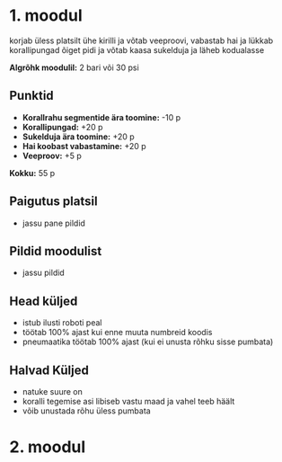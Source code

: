 # 1. moodul

korjab üless platsilt ühe kirilli ja võtab veeproovi, vabastab hai ja lükkab korallipungad õiget pidi ja võtab kaasa sukelduja ja läheb kodualasse

**Algrõhk moodulil:** 2 bari või 30 psi

## Punktid

- **Korallrahu segmentide ära toomine:** -10 p
- **Korallipungad:** +20 p
- **Sukelduja ära toomine:** +20 p
- **Hai koobast vabastamine:** +20 p
- **Veeproov:** +5 p

**Kokku:** 55 p

## Paigutus platsil

- jassu pane pildid

## Pildid moodulist

- jassu pildid

## Head küljed

- istub ilusti roboti peal
- töötab 100% ajast kui enne muuta numbreid koodis
- pneumaatika töötab 100% ajast (kui ei unusta rõhku sisse pumbata)

## Halvad Küljed

- natuke suure on
- koralli tegemise asi libiseb vastu maad ja vahel teeb häält
- võib unustada rõhu üless pumbata

# 2. moodul

